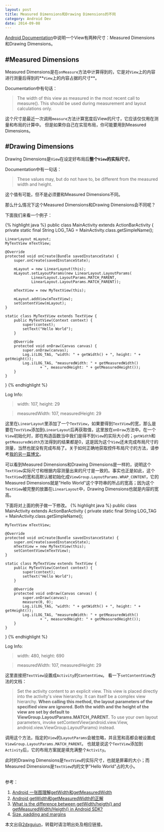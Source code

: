 ```yaml
---
layout: post
title: Measured Dimensions和Drawing Dimensions的不同
category: Android Dev
date: 2014-09-08
---
```



[Android Documentation](http://developer.android.com/reference/android/view/View.html#SizePaddingMargins)中说明一个View有两种尺寸：Measured Dimensions和Drawing Dimensions。

#Measured Dimensions
---
Measured Dimensions是在`onMeasure`方法中计算得到的，它是对`View`上的内容进行测量后得到的**`View`上的内容占据的尺寸**。

Documentation中有句话：
> The width of this view as measured in the most recent call to measure(). This should be used during measurement and layout calculations only.

这个尺寸是最近一次调用`measure`方法计算宽度后View的尺寸，它应该仅仅用在测量和布局的计算中。
但是如果你自己在实现布局，你可能要用到Measured Dimensions。

<!-- more -->

#Drawing Dimensions
---
Drawing Dimensions是`View`在设定好布局后**整个`View`的实际尺寸**。

Documentation中有一句话：
> These values may, but do not have to, be different from the measured width and height.

这个值有可能，但不是必须要和Measured Dimensions不同。



那么什么情况下这个Measured Dimensions和Drawing Dimensions会不同呢？

下面我们来看一个例子：

{% highlight java %}
public class MainActivity extends ActionBarActivity {
	private static final String LOG_TAG = MainActivity.class.getSimpleName();

	LinearLayout mLayout;
	MyTextView mTextView;

	@Override
	protected void onCreate(Bundle savedInstanceState) {
		super.onCreate(savedInstanceState);

		mLayout = new LinearLayout(this);
		mLayout.setLayoutParams(new LinearLayout.LayoutParams(
				LinearLayout.LayoutParams.MATCH_PARENT,
				LinearLayout.LayoutParams.MATCH_PARENT));

		mTextView = new MyTextView(this);

		mLayout.addView(mTextView);
		setContentView(mLayout);
	}

	static class MyTextView extends TextView {
		public MyTextView(Context context) {
			super(context);
			setText("Hello World");
		}

		@Override
		protected void onDraw(Canvas canvas) {
			super.onDraw(canvas);
			Log.i(LOG_TAG, "width: " + getWidth() + ", height: " + getHeight());
			Log.i(LOG_TAG, "measuredWidth: " + getMeasuredWidth()
					+ ", measuredHeight: " + getMeasuredHeight());
		}
	}
}
{% endhighlight %}

Log Info: 
> width: 107, height: 29

> measuredWidth: 107, measuredHeight: 29

这里在`LinearLayout`里添加了一个`TextView`，如果要得到`TextView`的宽，那么是要在`TextView`添加到`LinearLayout`后再获取值，这里放在`onDraw`方法中。在一个`View`初始化时，即在构造函数当中我们是得不到`View`的实际大小的；`getWidth`和`getMeasuredWidth`方法得到的结果都是0，这是因为这个`View`还未完成布局尺寸的测量，当然也就没有完成布局了。关于如何正确地获取控件布局尺寸的方法，请参考[我的另一篇博文](http://2dxgujun.github.io/09-05-2014/Get-Drawing-Dimensions-after-Layout.html)。

可以看到Measured Dimensions和Drawing Dimensions是一样的，说明这个`TextView`实际尺寸和根据内容测量出来的尺寸是一致的。事实也正是如此，这个`TextView`的宽和高默认被初始化成`ViewGroup.LayoutParams.WRAP_CONTENT`，它的Measured Dimensions就是"Hello World"这个字符串的所占的宽高；因为这个`TextView`被完整的放置在`LinearLayout`中，Drawing Dimensions也就是内容的宽高。



下面将对上面的例子做一下修改。
{% highlight java %}
public class MainActivity extends ActionBarActivity {
	private static final String LOG_TAG = MainActivity.class.getSimpleName();

	MyTextView mTextView;

	@Override
	protected void onCreate(Bundle savedInstanceState) {
		super.onCreate(savedInstanceState);
		mTextView = new MyTextView(this);
		setContentView(mTextView);
	}

	static class MyTextView extends TextView {
		public MyTextView(Context context) {
			super(context);
			setText("Hello World");
		}

		@Override
		protected void onDraw(Canvas canvas) {
			super.onDraw(canvas);
			measure(0, 0);
			Log.i(LOG_TAG, "width: " + getWidth() + ", height: " + getHeight());
			Log.i(LOG_TAG, "measuredWidth: " + getMeasuredWidth()
					+ ", measuredHeight: " + getMeasuredHeight());
		}
	}
}
{% endhighlight %}

Log Info: 
> width: 480, height: 690

> measuredWidth: 107, measuredHeight: 29

这里直接把`TextView`设置成`Activity`的`ContentView`。
看一下`setContentView`方法的文档：

> Set the activity content to an explicit view. This view is placed directly into the activity's view hierarchy. It can itself be a complex view hierarchy. **When calling this method, the layout parameters of the specified view are ignored. Both the width and the height of the view are set by default to ViewGroup.LayoutParams.MATCH_PARENT.** To use your own layout parameters, invoke setContentView(android.view.View, android.view.ViewGroup.LayoutParams) instead.

调用这个方法，指定的`View`的`LayoutParams`会被忽略，并且宽和高都会被设置成`ViewGroup.LayoutParams.MATCH_PARENT`。
也就是说这个`TextView`添加到`Activity`后，它的布局方案就是填充满整个`Activity`。


此时的Drawing Dimensions是`TextView`的实际尺寸，也就是屏幕的大小；而Measured Dimensions是`TextView`内的文字"Hello World"占的大小。


<br/>
参考：

1. [Android 一张图理解getWidth和getMeasuredWidth](http://blog.sina.com.cn/s/blog_6e519585010152s5.html)
2. [Android getWidth和getMeasuredWidth的正解](http://blog.csdn.net/wotoumingzxy/article/details/7760935)
3. [What is the difference between getWidth/heigth() and getMeasuredWidth/Heigth() in Android SDK?](http://stackoverflow.com/questions/8657540/what-is-the-difference-between-getwidth-heigth-and-getmeasuredwidth-heigth-i)
4. [Size, padding and margins](http://developer.android.com/reference/android/view/View.html#SizePaddingMargins)

本文出自[2dxgujun](http://github.com/2dxgujun)，转载时请注明出处及相应链接。